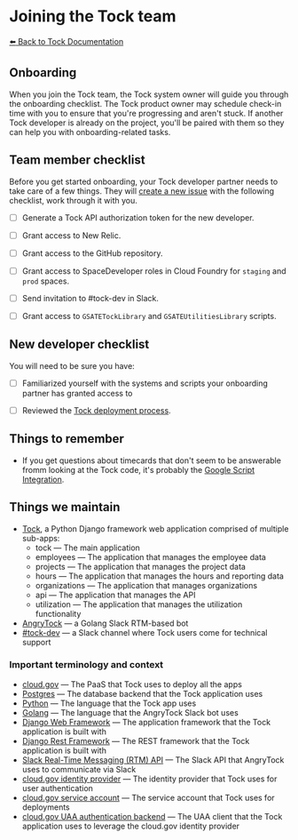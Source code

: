 # Joining the Tock team

[:arrow_left: Back to Tock Documentation](../docs)

## Onboarding

When you join the Tock team, the Tock system owner will guide you through the
onboarding checklist. The Tock product owner may schedule check-in time with you
to ensure that you're progressing and aren't stuck. If another Tock
developer is already on the project, you'll be paired with them so they can help you with onboarding-related tasks.

## Team member checklist
Before you get started onboarding, your Tock developer partner needs to take care of a few things.
They will [create a new issue](https://github.com/18f/tock/issues/new) with the following
checklist, work through it with you.
- [ ] Generate a Tock API authorization token for the new developer.
- [ ] Grant access to New Relic.
- [ ] Grant access to the GitHub repository.
- [ ] Grant access to SpaceDeveloper roles in Cloud Foundry for `staging` and `prod` spaces.
- [ ] Send invitation to #tock-dev in Slack.
- [ ] Grant access to `GSATETockLibrary` and `GSATEUtilitiesLibrary` scripts.


## New developer checklist
You will need to be sure you have:
- [ ] Familiarized yourself with the systems and scripts your onboarding partner has granted access to
- [ ] Reviewed the [Tock deployment process](https://github.com/18f/tock/tree/master/docs/deployment-process.md).


## Things to remember
- If you get questions about timecards that don't seem to be answerable fromm looking at the Tock code, it's probably the [Google Script Integration](../docs/google-script-integration.md).


## Things we maintain

- [Tock](tock-app), a Python Django framework web application comprised of multiple
  sub-apps:
  - tock — The main application
  - employees — The application that manages the employee data
  - projects — The application that manages the project data
  - hours — The application that manages the hours and reporting data
  - organizations — The application that manages organizations
  - api — The application that manages the API
  - utilization — The application that manages the utilization functionality
- [AngryTock](tock-bot) — a Golang Slack RTM-based bot
- [#tock-dev](tock-chat) — a Slack channel where Tock users come for technical
  support

[tock-app]: https://github.com/18F/tock
[tock-bot]: https://github.com/18F/angrytock
[tock-chat]: https://gsa-tts.slack.com/messages/C1JFYCX3P

### Important terminology and context

- [cloud.gov][docs-cg] — The PaaS that Tock uses to deploy all the apps
- [Postgres][docs-psql] — The database backend that the Tock application uses
- [Python][docs-python] — The language that the Tock app uses
- [Golang][docs-golang ] — The language that the AngryTock Slack bot uses
- [Django Web Framework][docs-django] — The application framework that the Tock application is
  built with
- [Django Rest Framework][docs-django-rest] — The REST framework that the Tock
  application is built with
- [Slack Real-Time Messaging (RTM) API][docs-slack-rtm] — The Slack API that AngryTock uses to
  communicate via Slack
- [cloud.gov identity provider][docs-cg-idp] — The identity provider that Tock
  uses for user authentication
- [cloud.gov service account][docs-cg-sa] — The service account that Tock uses
  for deployments
- [cloud.gov UAA authentication backend][docs-django-uaa] — The UAA client that
  the Tock application uses to leverage the cloud.gov identity provider

[docs-cg]: https://cloud.gov/docs/
[docs-cg-idp]: https://cloud.gov/docs/services/cloud-gov-identity-provider/
[docs-cg-sa]: https://cloud.gov/docs/services/cloud-gov-service-account/
[docs-psql]: https://www.postgresql.org/docs/
[docs-python]: https://docs.python.org/3/
[docs-golang]: https://golang.org/doc/
[docs-django]: https://docs.djangoproject.com/en/1.11/
[docs-django-rest]: http://www.django-rest-framework.org
[docs-django-uaa]: http://cg-django-uaa.readthedocs.io/en/latest/
[docs-slack-rtm]: https://api.slack.com/rtm
